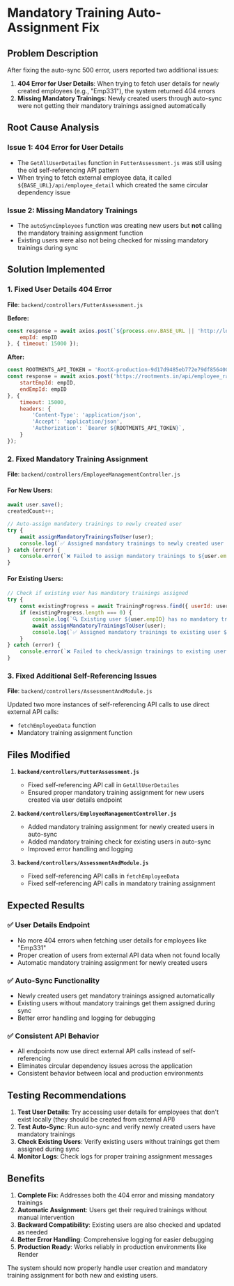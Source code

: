 # Mandatory Training Auto-Assignment Fix

## Problem Description

After fixing the auto-sync 500 error, users reported two additional issues:

1. **404 Error for User Details**: When trying to fetch user details for newly created employees (e.g., "Emp331"), the system returned 404 errors
2. **Missing Mandatory Trainings**: Newly created users through auto-sync were not getting their mandatory trainings assigned automatically

## Root Cause Analysis

### Issue 1: 404 Error for User Details
- The `GetAllUserDetailes` function in `FutterAssessment.js` was still using the old self-referencing API pattern
- When trying to fetch external employee data, it called `${BASE_URL}/api/employee_detail` which created the same circular dependency issue

### Issue 2: Missing Mandatory Trainings
- The `autoSyncEmployees` function was creating new users but **not** calling the mandatory training assignment function
- Existing users were also not being checked for missing mandatory trainings during sync

## Solution Implemented

### 1. Fixed User Details 404 Error

**File**: `backend/controllers/FutterAssessment.js`

**Before:**
```javascript
const response = await axios.post(`${process.env.BASE_URL || 'http://localhost:7000'}/api/employee_detail`, {
    empId: empID
}, { timeout: 15000 });
```

**After:**
```javascript
const ROOTMENTS_API_TOKEN = 'RootX-production-9d17d9485eb772e79df8564004d4a4d4';
const response = await axios.post('https://rootments.in/api/employee_range', {
    startEmpId: empID,
    endEmpId: empID
}, { 
    timeout: 15000,
    headers: {
        'Content-Type': 'application/json',
        'Accept': 'application/json',
        'Authorization': `Bearer ${ROOTMENTS_API_TOKEN}`,
    }
});
```

### 2. Fixed Mandatory Training Assignment

**File**: `backend/controllers/EmployeeManagementController.js`

#### For New Users:
```javascript
await user.save();
createdCount++;

// Auto-assign mandatory trainings to newly created user
try {
    await assignMandatoryTrainingsToUser(user);
    console.log(`✅ Assigned mandatory trainings to newly created user ${user.empID}`);
} catch (error) {
    console.error(`❌ Failed to assign mandatory trainings to ${user.empID}:`, error.message);
}
```

#### For Existing Users:
```javascript
// Check if existing user has mandatory trainings assigned
try {
    const existingProgress = await TrainingProgress.find({ userId: user._id });
    if (existingProgress.length === 0) {
        console.log(`🔍 Existing user ${user.empID} has no mandatory trainings, assigning them now...`);
        await assignMandatoryTrainingsToUser(user);
        console.log(`✅ Assigned mandatory trainings to existing user ${user.empID}`);
    }
} catch (error) {
    console.error(`❌ Failed to check/assign trainings to existing user ${user.empID}:`, error.message);
}
```

### 3. Fixed Additional Self-Referencing Issues

**File**: `backend/controllers/AssessmentAndModule.js`

Updated two more instances of self-referencing API calls to use direct external API calls:
- `fetchEmployeeData` function
- Mandatory training assignment function

## Files Modified

1. **`backend/controllers/FutterAssessment.js`**
   - Fixed self-referencing API call in `GetAllUserDetailes`
   - Ensured proper mandatory training assignment for new users created via user details endpoint

2. **`backend/controllers/EmployeeManagementController.js`**
   - Added mandatory training assignment for newly created users in auto-sync
   - Added mandatory training check for existing users in auto-sync
   - Improved error handling and logging

3. **`backend/controllers/AssessmentAndModule.js`**
   - Fixed self-referencing API calls in `fetchEmployeeData`
   - Fixed self-referencing API calls in mandatory training assignment

## Expected Results

### ✅ User Details Endpoint
- No more 404 errors when fetching user details for employees like "Emp331"
- Proper creation of users from external API data when not found locally
- Automatic mandatory training assignment for newly created users

### ✅ Auto-Sync Functionality
- Newly created users get mandatory trainings assigned automatically
- Existing users without mandatory trainings get them assigned during sync
- Better error handling and logging for debugging

### ✅ Consistent API Behavior
- All endpoints now use direct external API calls instead of self-referencing
- Eliminates circular dependency issues across the application
- Consistent behavior between local and production environments

## Testing Recommendations

1. **Test User Details**: Try accessing user details for employees that don't exist locally (they should be created from external API)
2. **Test Auto-Sync**: Run auto-sync and verify newly created users have mandatory trainings
3. **Check Existing Users**: Verify existing users without trainings get them assigned during sync
4. **Monitor Logs**: Check logs for proper training assignment messages

## Benefits

1. **Complete Fix**: Addresses both the 404 error and missing mandatory trainings
2. **Automatic Assignment**: Users get their required trainings without manual intervention
3. **Backward Compatibility**: Existing users are also checked and updated as needed
4. **Better Error Handling**: Comprehensive logging for easier debugging
5. **Production Ready**: Works reliably in production environments like Render

The system should now properly handle user creation and mandatory training assignment for both new and existing users.
